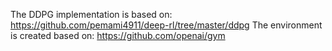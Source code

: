 The DDPG implementation is based on: https://github.com/pemami4911/deep-rl/tree/master/ddpg
The environment is created based on: https://github.com/openai/gym
